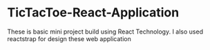 # TicTacToe-React-Application
These is basic mini project build using React Technology. I also used reactstrap for design these web application  
